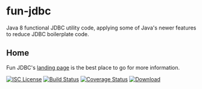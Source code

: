 # fun-jdbc

Java 8 functional JDBC utility code, applying some of Java's newer features to reduce JDBC boilerplate code.

## Home
Fun JDBC's [landing page](http://nwillc.github.io/fun-jdbc/) is the best place to go for more information.

[![ISC License](http://shields-nwillc.rhcloud.com/shield/tldrlegal?package=ISC)](http://shields-nwillc.rhcloud.com/homepage/tldrlegal?package=ISC)
[![Build Status](http://shields-nwillc.rhcloud.com/shield/travis-ci?path=nwillc&package=fun-jdbc)](http://shields-nwillc.rhcloud.com/homepage/travis-ci?path=nwillc&package=fun-jdbc)
[![Coverage Status](http://shields-nwillc.rhcloud.com/shield/codecov?path=github/nwillc&package=fun-jdbc)](http://shields-nwillc.rhcloud.com/homepage/codecov?path=github/nwillc&package=fun-jdbc)
[![Download](https://api.bintray.com/packages/nwillc/maven/fun-jdbc/images/download.svg)](https://bintray.com/nwillc/maven/fun-jdbc/_latestVersion)




